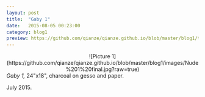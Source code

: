 ```yaml
---
layout: post
title:  "Gaby 1"
date:   2015-08-05 00:23:00
category: blog1
preview: https://github.com/qianze/qianze.github.io/blob/master/blog1/thumbnails/Nude%201%20final.jpg?raw=true
---
```

<center>
![Picture 1](https://github.com/qianze/qianze.github.io/blob/master/blog1/images/Nude%201%20final.jpg?raw=true)
</center>
<i>Gaby 1,</i> 24"x18", charcoal on gesso and paper.

July 2015.
